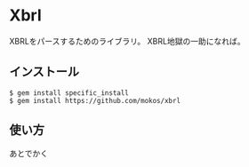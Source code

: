 # Xbrl

XBRLをパースするためのライブラリ。
XBRL地獄の一助になれば。

## インストール
    $ gem install specific_install
    $ gem install https://github.com/mokos/xbrl

## 使い方

あとでかく
